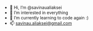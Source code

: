 - 👋 Hi, I’m @savinaualiaksei
- 👀 I’m interested in everything
- 🌱 I’m currently learning to code again :)
- 📫 savinau.aliaksei@gmail.com

<!---
savinaualiaksei/savinaualiaksei is a ✨ special ✨ repository because its `README.md` (this file) appears on your GitHub profile.
You can click the Preview link to take a look at your changes.
--->

